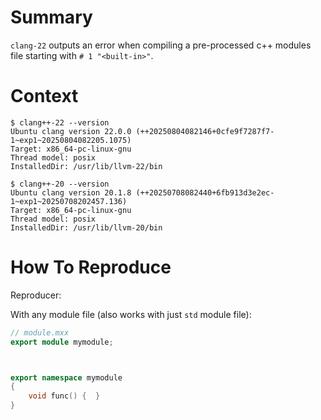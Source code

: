 # Summary

`clang-22` outputs an error when compiling a pre-processed c++ modules file starting with `# 1 "<built-in>"`.

# Context

```
$ clang++-22 --version
Ubuntu clang version 22.0.0 (++20250804082146+0cfe9f7287f7-1~exp1~20250804082205.1075)
Target: x86_64-pc-linux-gnu
Thread model: posix
InstalledDir: /usr/lib/llvm-22/bin

$ clang++-20 --version
Ubuntu clang version 20.1.8 (++20250708082440+6fb913d3e2ec-1~exp1~20250708202457.136)
Target: x86_64-pc-linux-gnu
Thread model: posix
InstalledDir: /usr/lib/llvm-20/bin
```

# How To Reproduce

Reproducer:

With any module file (also works with just `std` module file):
```c++
// module.mxx
export module mymodule;



export namespace mymodule
{
    void func() {  }
}
```